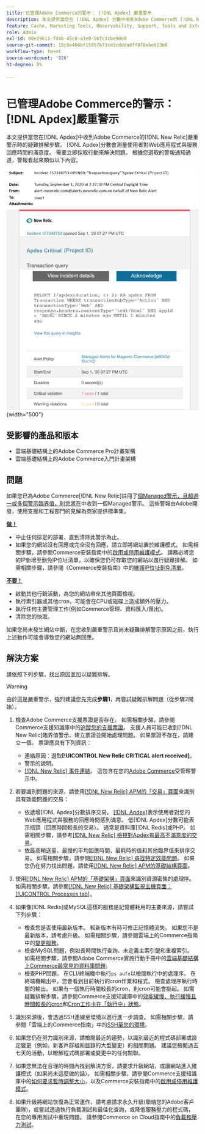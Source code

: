```yaml
---
title: 已管理Adobe Commerce的警示： [!DNL Apdex] 嚴重警示
description: 本文提供當您在 [!DNL Apdex] 分數中收到Adobe Commerce的 [!DNL New Relic]. The [!DNL Apdex] 嚴重警示時，用於衡量使用者對Web應用程式和服務回應時間的滿意度的疑難排解步驟。 需要立即採取行動來解決問題。
feature: Cache, Marketing Tools, Observability, Support, Tools and External Services
role: Admin
exl-id: 00e29611-fd4b-45c8-a1e0-56fc3cbe90e0
source-git-commit: 18c8e466bf15957b73cd3cddda8ff078ebeb23b0
workflow-type: tm+mt
source-wordcount: '926'
ht-degree: 0%

---
```


# 已管理Adobe Commerce的警示： [!DNL Apdex]嚴重警示

本文提供當您在[!DNL Apdex]中收到Adobe Commerce的[!DNL New Relic]嚴重警示時的疑難排解步驟。 [!DNL Apdex]分數會測量使用者對Web應用程式與服務回應時間的滿意度。 需要立即採取行動來解決問題。 根據您選取的警報通知通道，警報看起來類似以下內容。

![apdex嚴重警示](../../assets/managed-alerts/apdex-critical-magento-managed.png){width="500"}

## 受影響的產品和版本

* 雲端基礎結構上的Adobe Commerce Pro計畫架構
* 雲端基礎結構上的Adobe Commerce入門計畫架構

## 問題

如果您已為Adobe Commerce[!DNL New Relic]註冊了[個Managed警示，且超過一或多個警示臨界值，則您將在](managed-alerts-for-magento-commerce.md)中收到一個Managed警示。 這些警報由Adobe開發，使用支援和工程部門的見解為商家提供標準集。

<u> **做！** </u>

* 中止任何排定的部署，直到清除此警示為止。
* 如果您的網站沒有回應或完全沒有回應，請立即將網站置於維護模式。 如需相關步驟，請參閱Commerce安裝指南中的[啟用或停用維護模式](https://experienceleague.adobe.com/zh-hant/docs/commerce-operations/installation-guide/tutorials/maintenance-mode)。 請務必將您的IP新增至劐免IP位址清單，以確保您仍可存取您的網站以進行疑難排解。 如需相關步驟，請參閱《Commerce安裝指南》中的[維護IP位址劐免清單](https://experienceleague.adobe.com/zh-hant/docs/commerce-operations/installation-guide/tutorials/maintenance-mode#maintain-the-list-of-exempt-ip-addresses)。

<u>**不要！**</u>

* 啟動其他行銷活動，為您的網站帶來其他頁面檢視。
* 執行索引器或其他cron，可能會在CPU或磁碟上造成額外的壓力。
* 執行任何主要管理工作(例如Commerce管理、資料匯入/匯出)。
* 清除您的快取。

如果您尚未發生網站中斷，在您收到嚴重警示且尚未疑難排解警示原因之前，執行上述動作可能會導致您的網站無回應。

## 解決方案

請依照下列步驟，找出原因並加以疑難排解。

>[!WARNING]
>
>由於這是嚴重警示，強烈建議您先完成&#x200B;**步驟1**，再嘗試疑難排解問題（從步驟2開始）。

1. 檢查Adobe Commerce支援票證是否存在。 如需相關步驟，請參閱Commerce支援知識庫中的[追蹤您的支援票證](https://experienceleague.adobe.com/zh-hant/docs/commerce-knowledge-base/kb/help-center-guide/magento-help-center-user-guide#track-support-case)。 支援人員可能已收到[!DNL New Relic]臨界值警示、建立票證並開始處理問題。 如果票證不存在，請建立一個。 票證應具有下列資訊：
   * 連絡原因：選取&#x200B;**[!UICONTROL New Relic CRITICAL alert received]**。
   * 警示的說明。
   * [[!DNL New Relic] 事件連結](https://docs.newrelic.com/docs/alerts-applied-intelligence/new-relic-alerts/alert-incidents/view-violation-event-details-incidents)。 這包含在您的[Adobe Commerce](managed-alerts-for-magento-commerce.md)受管理警示中。
1. 若要識別問題的來源，請使用[[!DNL New Relic] APM的「交易」頁面](https://docs.newrelic.com/docs/apm/applications-menu/monitoring/transactions-page-find-specific-performance-problems)來識別具有效能問題的交易：
   * 依遞增[!DNL Apdex]分數排序交易。 [[!DNL Apdex]](https://docs.newrelic.com/docs/apm/new-relic-apm/apdex/apdex-measure-user-satisfaction)表示使用者對您的Web應用程式與服務的回應時間感到滿意。 低[!DNL Apdex]分數可能表示瓶頸（回應時間較長的交易）。 通常是資料庫[!DNL Redis]或PHP。 如需相關步驟，請參考[[!DNL New Relic] 檢視對Apdex有最高不滿意度的交易](https://docs.newrelic.com/docs/apm/new-relic-apm/apdex/apdex-measure-user-satisfaction/#dissatisfaction)。
   * 依最高輸送量、最慢的平均回應時間、最耗時的值和其他臨界值來排序交易。 如需相關步驟，請參閱[[!DNL New Relic] 尋找特定效能問題](https://docs.newrelic.com/docs/apm/applications-menu/monitoring/transactions-page-find-specific-performance-problems)。 如果您仍在努力找出問題，請使用[[!DNL New Relic] APM的基礎結構頁面](https://docs.newrelic.com/docs/infrastructure/infrastructure-ui-pages/infra-hosts-ui-page/)。
1. 使用[[!DNL New Relic] APM的「基礎架構」頁面](https://docs.newrelic.com/docs/infrastructure/infrastructure-ui-pages/infra-hosts-ui-page/)來識別資源密集的處理序。 如需相關步驟，請參閱[[!DNL New Relic] 基礎架構監視主機頁面： [!UICONTROL Processes tab]](https://docs.newrelic.com/docs/infrastructure/infrastructure-ui-pages/infra-hosts-ui-page/#processes)。
1. 如果像[!DNL Redis]或MySQL這樣的服務是記憶體耗用的主要來源，請嘗試下列步驟：
   * 檢查您是否使用最新版本。 較新版本有時可修正記憶體流失。 如果您不是最新版本，請考慮升級。 如需相關步驟，請參閱雲端上的Commerce指南中的[變更服務](https://experienceleague.adobe.com/docs/commerce-cloud-service/user-guide/configure/service/services-yaml.html?lang=zh-Hant)。
   * 檢查MySQL問題，例如長時間執行查詢、未定義主索引鍵和重複索引。 如需相關步驟，請參閱Adobe Commerce實施行動手冊中的[雲端基礎結構上Commerce最常見的資料庫問題](https://experienceleague.adobe.com/docs/commerce-operations/implementation-playbook/best-practices/maintenance/resolve-database-performance-issues.html?lang=zh-Hant)。
   * 檢查PHP問題。 在CLI/終端機中執行`ps aufx`以檢閱執行中的處理序。 在終端機輸出中，您會看到目前執行的cron作業和程式。 檢查處理序執行時間的輸出。 如果有一個執行時間較長的cron，則cron可能會掛起。 如需疑難排解步驟，請參閱Commerce支援知識庫中的[效能緩慢、執行緩慢且時間較長的cron](https://experienceleague.adobe.com/zh-hant/docs/commerce-knowledge-base/kb/troubleshooting/miscellaneous/slow-performance-slow-and-long-running-crons)和[Cron工作卡在「執行中」狀態](https://experienceleague.adobe.com/zh-hant/docs/commerce-knowledge-base/kb/troubleshooting/miscellaneous/cron-job-is-stuck-in-running-status)。

1. 識別來源後，會透過SSH連線至環境以進行進一步調查。 如需相關步驟，請參閱「雲端上的Commerce指南」中的[SSH至您的環境](https://experienceleague.adobe.com/zh-hant/docs/commerce-cloud-service/user-guide/develop/secure-connections#ssh)。
1. 如果您仍在努力識別來源，請檢閱最近的趨勢，以識別最近的程式碼部署或設定變更（例如，新客戶群組和目錄的大型變更）的相關問題。 建議您檢閱過去七天的活動，以瞭解程式碼部署或變更中的任何關聯。
1. 如果您無法在合理的時間內找到解決方案，請要求升級網站，或讓網站進入維護模式（如果尚未這麼做的話）。 如需相關步驟，請參閱Commerce支援知識庫中的[如何要求暫時調整大小](https://experienceleague.adobe.com/zh-hant/docs/commerce-knowledge-base/kb/how-to/how-to-request-temporary-magento-upsize)，以及Commerce安裝指南中的[啟用或停用維護模式](https://experienceleague.adobe.com/zh-hant/docs/commerce-operations/installation-guide/tutorials/maintenance-mode)。
1. 如果升級將網站恢復為正常運作，請考慮請求永久升級(聯絡您的Adobe客戶團隊)，或嘗試透過執行負載測試和最佳化查詢，或降低服務壓力的程式碼，在您的專用測試中重現問題。 請參閱Commerce on Cloud指南中的[負載和壓力測試](https://experienceleague.adobe.com/zh-hant/docs/commerce-cloud-service/user-guide/develop/test/staging-and-production#load-and-stress-testing)。
